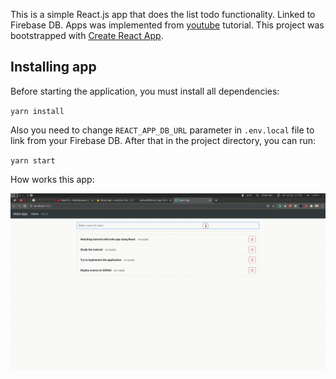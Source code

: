 This is a simple React.js app that does the list todo functionality. Linked to Firebase DB. Apps was implemented from [youtube](https://youtu.be/V1rhxheJg4A) tutorial. 
This project was bootstrapped with [Create React App](https://github.com/facebook/create-react-app).

## Installing app

Before starting the application, you must install all dependencies:

`yarn install`

Also you need to change `REACT_APP_DB_URL` parameter in `.env.local` file to link from your Firebase DB. 
After that in the project directory, you can run:

`yarn start`

How works this app:

![note_app_works](https://github.com/alexsad95/note_app/blob/main/public/working_app.gif)